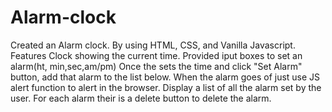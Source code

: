 # Alarm-clock
Created an Alarm clock.
By using HTML, CSS, and Vanilla Javascript.
Features
Clock showing the current time.
Provided iput boxes to set an alarm(ht, min,sec,am/pm)
Once the sets the time and click "Set Alarm" button, add that alarm to the list below.
When the alarm goes of just use JS alert function to alert in the browser.
Display a list of all the alarm set by the user.
For each alarm their is a delete button to delete the alarm.
